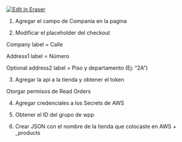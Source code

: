 <p><a target="_blank" href="https://app.eraser.io/workspace/ZBk8qkWx9FUNUjj43sqO" id="edit-in-eraser-github-link"><img alt="Edit in Eraser" src="https://firebasestorage.googleapis.com/v0/b/second-petal-295822.appspot.com/o/images%2Fgithub%2FOpen%20in%20Eraser.svg?alt=media&amp;token=968381c8-a7e7-472a-8ed6-4a6626da5501"></a></p>

1. Agregar el campo de Compania en la pagina

2. Modificar el placeholder del checkout

 Company label = Calle

 Address1 label = Número

 Optional address2 label = Piso y departamento (Ej: “2A”)

3. Agregar la api a la tienda y obtener el token

 Otorgar permisos de Read Orders

4. Agregar credenciales a los Secrets de AWS

5. Obtener el ID del grupo de wpp

6. Crear JSON con el nombre de la tienda que colocaste en AWS + _products


<!--- Eraser file: https://app.eraser.io/workspace/ZBk8qkWx9FUNUjj43sqO --->